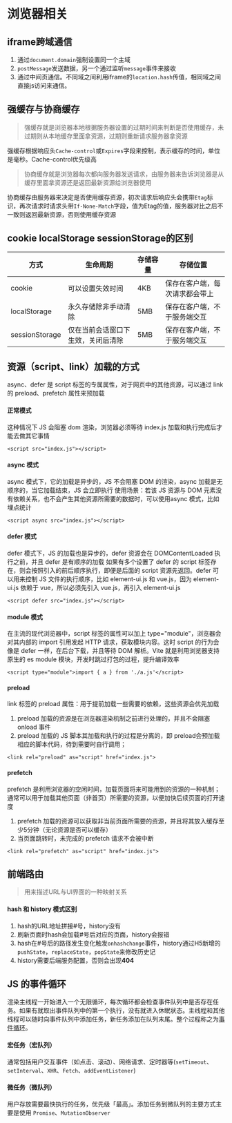 # 浏览器相关

## iframe跨域通信

1.  通过`document.domain`强制设置同一个主域
2.  `postMessage`发送数据，另一个通过监听`message`事件来接收
3.  通过中间页通信。不同域之间利用iframe的`location.hash`传值，相同域之间直接js访问来通信。


## 强缓存与协商缓存

> 强缓存就是浏览器本地根据服务器设置的过期时间来判断是否使用缓存，未过期则从本地缓存里面拿资源，过期则重新请求服务器拿资源

强缓存根据响应头`Cache-control`或`Expires`字段来控制，表示缓存的时间，单位是毫秒。Cache-control优先级高

> 协商缓存就是浏览器每次都向服务器发送请求，由服务器来告诉浏览器是从缓存里面拿资源还是返回最新资源给浏览器使用

协商缓存由服务器来决定是否使用缓存资源，初次请求后响应头会携带`Etag`标识，再次请求时请求头带`If-None-Match`字段，值为Etag的值，服务器对比之后不一致则返回最新资源，否则使用缓存资源

## cookie  localStorage  sessionStorage的区别

| 方式 | 生命周期 | 存储容量 | 存储位置 |
| --- | --- | --- | --- |
| cookie | 可以设置失效时间 | 4KB | 保存在客户端，每次请求都会带上 |
| localStorage | 永久存储除非手动清除 | 5MB | 保存在客户端，不于服务端交互 |
| sessionStorage | 仅在当前会话窗口下生效，关闭后清除 | 5MB | 保存在客户端，不于服务端交互 |

## 资源（script、link）加载的方式
async、defer 是 script 标签的专属属性，对于网页中的其他资源，可以通过 link 的 preload、prefetch 属性来预加载

#### 正常模式
这种情况下 JS 会阻塞 dom 渲染，浏览器必须等待 index.js 加载和执行完成后才能去做其它事情
``` js:line-numbers
<script src="index.js"></script>
```

#### async 模式
async 模式下，它的加载是异步的，JS 不会阻塞 DOM 的渲染，async 加载是无顺序的，当它加载结束，JS 会立即执行
使用场景：若该 JS 资源与 DOM 元素没有依赖关系，也不会产生其他资源所需要的数据时，可以使用async 模式，比如埋点统计

``` js:line-numbers
<script async src="index.js"></script>
```
#### defer 模式
defer 模式下，JS 的加载也是异步的，defer 资源会在 DOMContentLoaded 执行之前，并且 defer 是有顺序的加载
如果有多个设置了 defer 的 script 标签存在，则会按照引入的前后顺序执行，即便是后面的 script 资源先返回。defer 可以用来控制 JS 文件的执行顺序，比如 element-ui.js 和 vue.js，因为 element-ui.js 依赖于 vue，所以必须先引入 vue.js，再引入 element-ui.js
``` js:line-numbers
<script defer src="index.js"></script>
```
#### module 模式
在主流的现代浏览器中，script 标签的属性可以加上 type="module"，浏览器会对其内部的 import 引用发起 HTTP 请求，获取模块内容。这时 script 的行为会像是 defer 一样，在后台下载，并且等待 DOM 解析。Vite 就是利用浏览器支持原生的 es module 模块，开发时跳过打包的过程，提升编译效率
``` js:line-numbers
<script type="module">import { a } from './a.js'</script>
```
#### preload
link 标签的 preload 属性：用于提前加载一些需要的依赖，这些资源会优先加载
1. preload 加载的资源是在浏览器渲染机制之前进行处理的，并且不会阻塞 onload 事件
2. preload 加载的 JS 脚本其加载和执行的过程是分离的，即 preload会预加载相应的脚本代码，待到需要时自行调用；
``` js:line-numbers
<link rel="preload" as="script" href="index.js">
```
#### prefetch
prefetch 是利用浏览器的空闲时间，加载页面将来可能用到的资源的一种机制；通常可以用于加载其他页面（非首页）所需要的资源，以便加快后续页面的打开速度
1. prefetch 加载的资源可以获取非当前页面所需要的资源，并且将其放入缓存至少5分钟（无论资源是否可以缓存）
2. 当页面跳转时，未完成的 prefetch 请求不会被中断
``` js:line-numbers
<link rel="prefetch" as="script" href="index.js">
```

## 前端路由
> 用来描述URL与UI界面的一种映射关系

#### hash 和 history 模式区别
1. hash的URL地址拼接#号，history没有
2. 刷新页面时hash会加载#号后对应的页面，history会报错
3. hash在#号后的路径发生变化触发`onhashchange`事件，history通过H5新增的`pushState`，`replaceState`，`popState`来修改历史记
4. history需要后端服务配置，否则会出现**404**


## JS 的事件循环
渲染主线程一开始进入一个无限循环，每次循环都会检查事件队列中是否存在任务。如果有就取出事件队列中的第一个执行，没有就进入休眠状态。主线程和其他线程可以随时向事件队列中添加任务，新任务添加在队列末尾。整个过程称之为[事件循环](/interview/browser/eventloop.html)。

#### 宏任务（宏队列）
通常包括用户交互事件（如点击、滚动）、网络请求、定时器等(`setTimeout`、`setInterval`、`XHR`、`Fetch`、`addEventListener`)

#### 微任务（微队列）
用户存放需要最快执行的任务，优先级「最高」。添加任务到微队列的主要方式主要是使用 `Promise`、`MutationObserver`



